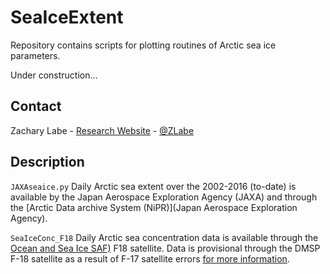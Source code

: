 # SeaIceExtent
Repository contains scripts for plotting routines of Arctic sea ice parameters.

Under construction...

## Contact
Zachary Labe - [Research Website](http://sites.uci.edu/zlabe/) - [@ZLabe](https://twitter.com/ZLabe)

## Description

`JAXAseaice.py` 
Daily Arctic sea extent over the 2002-2016 (to-date) is available by the Japan Aerospace Exploration Agency (JAXA) and through the [Arctic Data archive System (NiPR)](Japan Aerospace Exploration Agency).

`SeaIceConc_F18`
Daily Arctic sea concentration data is available through the [Ocean and Sea Ice SAF)](http://osisaf.met.no/p/ice/) F18 satellite. Data is provisional through the DMSP F-18 satellite as a result of F-17 satellite errors [for more information](https://nsidc.org/arcticseaicenews/2016/05/daily-sea-ice-extent-updates-resume-with-provisional-data/).
